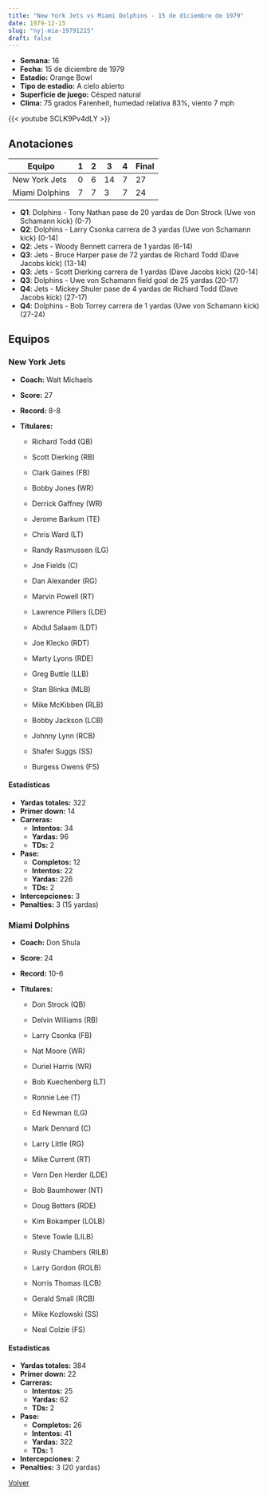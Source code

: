 ```yaml
---
title: "New York Jets vs Miami Dolphins - 15 de diciembre de 1979"
date: 1979-12-15
slug: "nyj-mia-19791215"
draft: false
---
```


- **Semana:** 16
- **Fecha:** 15 de diciembre de 1979
- **Estadio:** Orange Bowl
- **Tipo de estadio:** A cielo abierto
- **Superficie de juego:** Césped natural
- **Clima:** 75 grados Farenheit, humedad relativa 83%, viento 7 mph


{{< youtube SCLK9Pv4dLY >}}


## Anotaciones
| Equipo | 1 | 2 | 3 | 4 | Final |
|--------|---|---|---|---|-------|
| New York Jets  | 0 | 6 | 14 | 7  | 27 |
| Miami Dolphins  | 7 | 7 | 3 | 7  | 24 |
- **Q1**: Dolphins - Tony Nathan pase de 20 yardas de Don Strock (Uwe von Schamann kick) (0-7)
- **Q2**: Dolphins - Larry Csonka carrera de 3 yardas (Uwe von Schamann kick) (0-14)
- **Q2**: Jets - Woody Bennett carrera de 1 yardas (6-14)
- **Q3**: Jets - Bruce Harper pase de 72 yardas de Richard Todd (Dave Jacobs kick) (13-14)
- **Q3**: Jets - Scott Dierking carrera de 1 yardas (Dave Jacobs kick) (20-14)
- **Q3**: Dolphins - Uwe von Schamann field goal de 25 yardas (20-17)
- **Q4**: Jets - Mickey Shuler pase de 4 yardas de Richard Todd (Dave Jacobs kick) (27-17)
- **Q4**: Dolphins - Bob Torrey carrera de 1 yardas (Uwe von Schamann kick) (27-24)


## Equipos


### New York Jets
* **Coach:** Walt Michaels
* **Score:** 27
* **Record:** 8-8
* **Titulares:** 

  * Richard Todd (QB) 

  * Scott Dierking (RB) 

  * Clark Gaines (FB) 

  * Bobby Jones (WR) 

  * Derrick Gaffney (WR) 

  * Jerome Barkum (TE) 

  * Chris Ward (LT) 

  * Randy Rasmussen (LG) 

  * Joe Fields (C) 

  * Dan Alexander (RG) 

  * Marvin Powell (RT) 

  * Lawrence Pillers (LDE) 

  * Abdul Salaam (LDT) 

  * Joe Klecko (RDT) 

  * Marty Lyons (RDE) 

  * Greg Buttle (LLB) 

  * Stan Blinka (MLB) 

  * Mike McKibben (RLB) 

  * Bobby Jackson (LCB) 

  * Johnny Lynn (RCB) 

  * Shafer Suggs (SS) 

  * Burgess Owens (FS) 

#### Estadísticas
* **Yardas totales:** 322
* **Primer down:** 14
* **Carreras:**
  * **Intentos:** 34
  * **Yardas:** 96
  * **TDs:** 2
* **Pase:**
  * **Completos:** 12
  * **Intentos:** 22
  * **Yardas:** 226
  * **TDs:** 2
* **Intercepciones:** 3
* **Penalties:** 3 (15 yardas)

### Miami Dolphins
* **Coach:** Don Shula
* **Score:** 24
* **Record:** 10-6
* **Titulares:** 

  * Don Strock (QB) 

  * Delvin Williams (RB) 

  * Larry Csonka (FB) 

  * Nat Moore (WR) 

  * Duriel Harris (WR) 

  * Bob Kuechenberg (LT) 

  * Ronnie Lee (T) 

  * Ed Newman (LG) 

  * Mark Dennard (C) 

  * Larry Little (RG) 

  * Mike Current (RT) 

  * Vern Den Herder (LDE) 

  * Bob Baumhower (NT) 

  * Doug Betters (RDE) 

  * Kim Bokamper (LOLB) 

  * Steve Towle (LILB) 

  * Rusty Chambers (RILB) 

  * Larry Gordon (ROLB) 

  * Norris Thomas (LCB) 

  * Gerald Small (RCB) 

  * Mike Kozlowski (SS) 

  * Neal Colzie (FS) 

#### Estadísticas
* **Yardas totales:** 384
* **Primer down:** 22
* **Carreras:**
  * **Intentos:** 25
  * **Yardas:** 62
  * **TDs:** 2
* **Pase:**
  * **Completos:** 26
  * **Intentos:** 41
  * **Yardas:** 322
  * **TDs:** 1
* **Intercepciones:** 2
* **Penalties:** 3 (20 yardas)


[Volver](/historia/1979)
